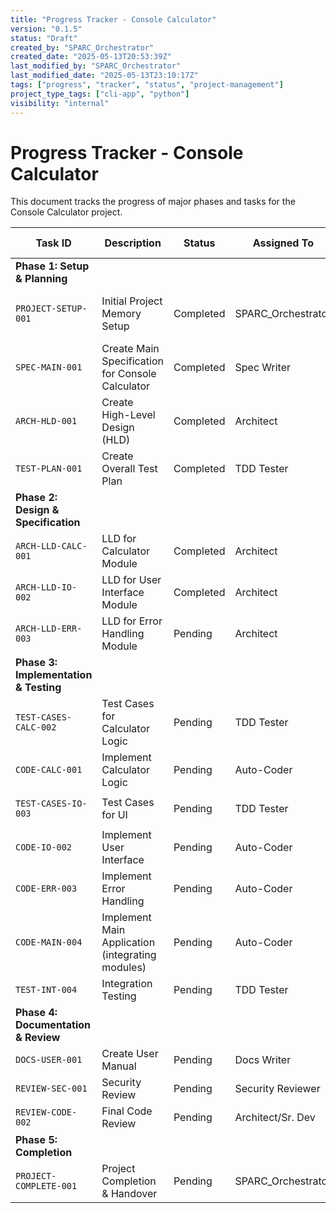 ```yaml
---
title: "Progress Tracker - Console Calculator"
version: "0.1.5"
status: "Draft"
created_by: "SPARC_Orchestrator"
created_date: "2025-05-13T20:53:39Z"
last_modified_by: "SPARC_Orchestrator"
last_modified_date: "2025-05-13T23:10:17Z"
tags: ["progress", "tracker", "status", "project-management"]
project_type_tags: ["cli-app", "python"]
visibility: "internal"
---
```


# Progress Tracker - Console Calculator

This document tracks the progress of major phases and tasks for the Console Calculator project.

| Task ID             | Description                                       | Status      | Assigned To         | Start Date | End Date (Est/Actual) | Dependencies | Notes                                     |
|---------------------|---------------------------------------------------|-------------|---------------------|------------|-----------------------|--------------|-------------------------------------------|
| **Phase 1: Setup & Planning** |                                           |             |                     |            |                       |              |                                           |
| `PROJECT-SETUP-001` | Initial Project Memory Setup                      | Completed   | SPARC_Orchestrator  | 2025-05-13 | 2025-05-13 (Actual) |              | Created core .project-memory files.     |
| `SPEC-MAIN-001`     | Create Main Specification for Console Calculator  | Completed   | Spec Writer         | 2025-05-13 | 2025-05-13 (Actual) | `PROJECT-SETUP-001` | Specification created.                    |
| `ARCH-HLD-001`      | Create High-Level Design (HLD)                    | Completed   | Architect           | 2025-05-13 | 2025-05-13 (Actual) | `SPEC-MAIN-001`     | HLD document created.                     |
| `TEST-PLAN-001`     | Create Overall Test Plan                          | Completed   | TDD Tester          | 2025-05-13 | 2025-05-13 (Actual) | `SPEC-MAIN-001`     | Test Plan created.                        |
| **Phase 2: Design & Specification** |                                   |             |                     |            |                       |              |                                           |
| `ARCH-LLD-CALC-001` | LLD for Calculator Module                         | Completed   | Architect           | 2025-05-13 | 2025-05-13 (Actual) | `ARCH-HLD-001`      | LLD for Calc module created.              |
| `ARCH-LLD-IO-002`   | LLD for User Interface Module                     | Completed   | Architect           | 2025-05-13 | 2025-05-13 (Actual) | `ARCH-HLD-001`      | LLD for UI module created.                |
| `ARCH-LLD-ERR-003`  | LLD for Error Handling Module                     | Pending     | Architect           | TBD        | TBD                   | `ARCH-HLD-001`      |                                           |
| **Phase 3: Implementation & Testing** |                               |             |                     |            |                       |              |                                           |
| `TEST-CASES-CALC-002`| Test Cases for Calculator Logic                  | Pending     | TDD Tester          | TBD        | TBD                   | `ARCH-LLD-CALC-001`, `TEST-PLAN-001` |                                           |
| `CODE-CALC-001`     | Implement Calculator Logic                        | Pending     | Auto-Coder          | TBD        | TBD                   | `TEST-CASES-CALC-002` |                                           |
| `TEST-CASES-IO-003` | Test Cases for UI                                 | Pending     | TDD Tester          | TBD        | TBD                   | `ARCH-LLD-IO-002`, `TEST-PLAN-001` |                                           |
| `CODE-IO-002`       | Implement User Interface                          | Pending     | Auto-Coder          | TBD        | TBD                   | `TEST-CASES-IO-003` |                                           |
| `CODE-ERR-003`      | Implement Error Handling                          | Pending     | Auto-Coder          | TBD        | TBD                   | `ARCH-LLD-ERR-003`  |                                           |
| `CODE-MAIN-004`     | Implement Main Application (integrating modules)  | Pending     | Auto-Coder          | TBD        | TBD                   | `CODE-CALC-001`, `CODE-IO-002`, `CODE-ERR-003` |                                           |
| `TEST-INT-004`      | Integration Testing                               | Pending     | TDD Tester          | TBD        | TBD                   | `CODE-MAIN-004`     |                                           |
| **Phase 4: Documentation & Review** |                                 |             |                     |            |                       |              |                                           |
| `DOCS-USER-001`     | Create User Manual                                | Pending     | Docs Writer         | TBD        | TBD                   | `CODE-MAIN-004`     |                                           |
| `REVIEW-SEC-001`    | Security Review                                   | Pending     | Security Reviewer   | TBD        | TBD                   | `CODE-MAIN-004`     |                                           |
| `REVIEW-CODE-002`   | Final Code Review                                 | Pending     | Architect/Sr. Dev   | TBD        | TBD                   | `CODE-MAIN-004`     |                                           |
| **Phase 5: Completion** |                                               |             |                     |            |                       |              |                                           |
| `PROJECT-COMPLETE-001`| Project Completion & Handover                   | Pending     | SPARC_Orchestrator  | TBD        | TBD                   | All prior tasks     |                                           |
